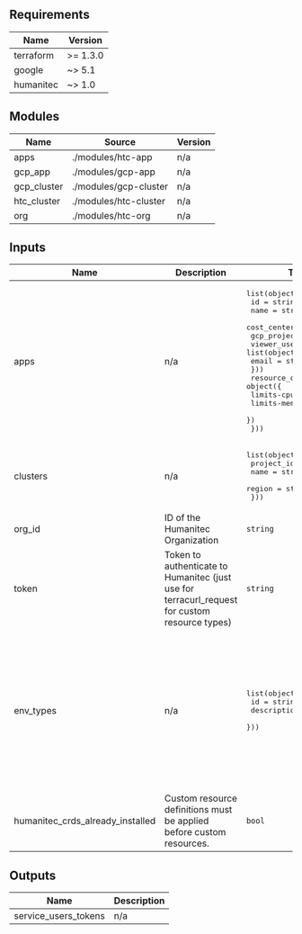 <!-- BEGIN_TF_DOCS -->
## Requirements

| Name | Version |
|------|---------|
| terraform | >= 1.3.0 |
| google | ~> 5.1 |
| humanitec | ~> 1.0 |

## Modules

| Name | Source | Version |
|------|--------|---------|
| apps | ./modules/htc-app | n/a |
| gcp\_app | ./modules/gcp-app | n/a |
| gcp\_cluster | ./modules/gcp-cluster | n/a |
| htc\_cluster | ./modules/htc-cluster | n/a |
| org | ./modules/htc-org | n/a |

## Inputs

| Name | Description | Type | Default | Required |
|------|-------------|------|---------|:--------:|
| apps | n/a | <pre>list(object({<br/>    id             = string<br/>    name           = string<br/>    cost_center    = string<br/>    gcp_project_id = string<br/>    viewer_users = list(object({<br/>      email = string<br/>    }))<br/>    resource_quota = object({<br/>      limits-cpu    = string<br/>      limits-memory = string<br/>    })<br/>  }))</pre> | n/a | yes |
| clusters | n/a | <pre>list(object({<br/>    project_id = string<br/>    name       = string<br/>    region     = string<br/>  }))</pre> | n/a | yes |
| org\_id | ID of the Humanitec Organization | `string` | n/a | yes |
| token | Token to authenticate to Humanitec (just use for terracurl\_request for custom resource types) | `string` | n/a | yes |
| env\_types | n/a | <pre>list(object({<br/>    id          = string<br/>    description = string<br/>  }))</pre> | <pre>[<br/>  {<br/>    "description": "Development",<br/>    "id": "development"<br/>  },<br/>  {<br/>    "description": "Staging",<br/>    "id": "staging"<br/>  },<br/>  {<br/>    "description": "Production",<br/>    "id": "production"<br/>  }<br/>]</pre> | no |
| humanitec\_crds\_already\_installed | Custom resource definitions must be applied before custom resources. | `bool` | `false` | no |

## Outputs

| Name | Description |
|------|-------------|
| service\_users\_tokens | n/a |
<!-- END_TF_DOCS -->